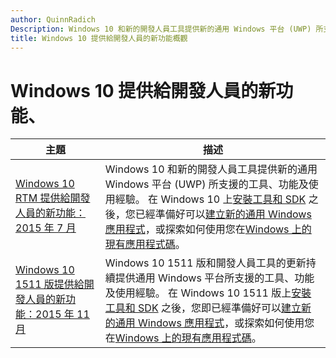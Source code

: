 ```yaml
---
author: QuinnRadich
Description: Windows 10 和新的開發人員工具提供新的通用 Windows 平台 (UWP) 所支援的工具、功能及使用經驗。
title: Windows 10 提供給開發人員的新功能概觀
---
```


# Windows 10 提供給開發人員的新功能、

| 主題 |  描述   |
|-------|----------------|
| [Windows 10 RTM 提供給開發人員的新功能：2015 年 7 月](windows-10-rtm-july-2015.md) | Windows 10 和新的開發人員工具提供新的通用 Windows 平台 (UWP) 所支援的工具、功能及使用經驗。 在 Windows 10 上[安裝工具和 SDK](https://dev.windows.com/downloads) 之後，您已經準備好可以[建立新的通用 Windows 應用程式](https://msdn.microsoft.com/library/windows/apps/bg124288)，或探索如何使用您在[Windows 上的現有應用程式碼](https://msdn.microsoft.com/library/windows/apps/mt238321)。 |
| [Windows 10 1511 版提供給開發人員的新功能：2015 年 11 月](windows-10-version-1511-november-2015.md) | Windows 10 1511 版和開發人員工具的更新持續提供通用 Windows 平台所支援的工具、功能及使用經驗。 在 Windows 10 1511 版上[安裝工具和 SDK](https://dev.windows.com/downloads) 之後，您即已經準備好可以[建立新的通用 Windows 應用程式](https://msdn.microsoft.com/library/windows/apps/bg124288)，或探索如何使用您在[Windows 上的現有應用程式碼](https://msdn.microsoft.com/library/windows/apps/mt238321)。 |


<!--HONumber=May16_HO2-->


